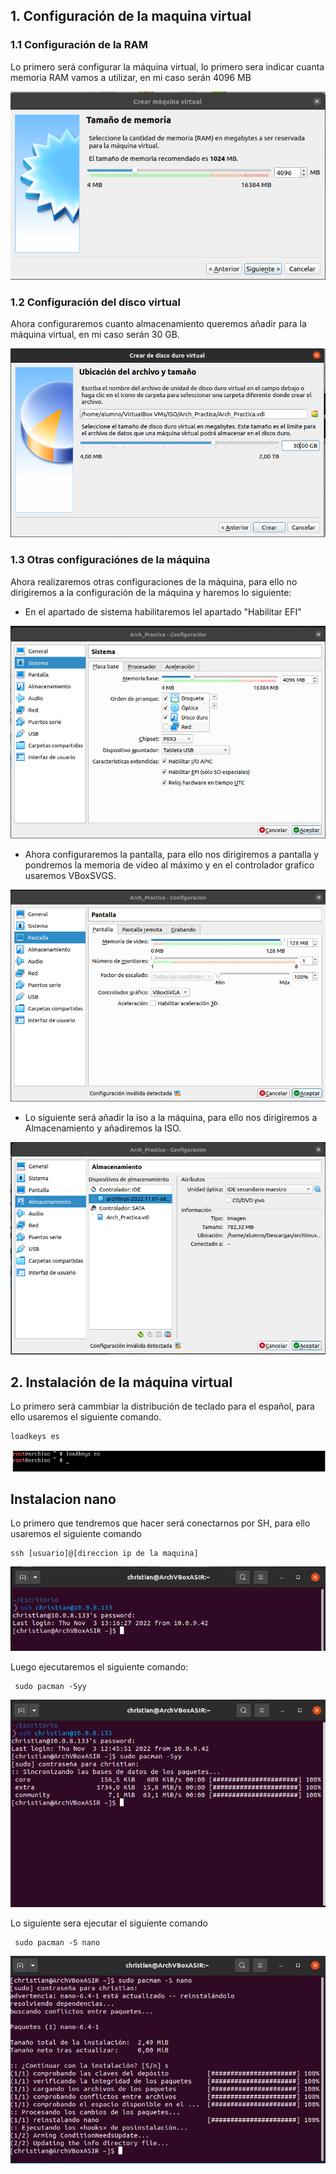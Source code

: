 ## 1. Configuración de la maquina virtual
### 1.1 Configuración de la RAM
Lo primero será configurar la máquina virtual, lo primero sera indicar cuanta memoria RAM vamos a utilizar, en mi caso serán 4096 MB

![Configuracion del uso de la RAM](./imagenes/ram.png)

### 1.2 Configuración del disco virtual 
Ahora configuraremos cuanto almacenamiento queremos añadir para la máquina virtual, en mi caso serán 30 GB.

![COnfiguración del disco virtual](./imagenes/disco.png)

### 1.3 Otras configuraciónes de la máquina
Ahora realizaremos otras configuraciones de la máquina, para ello no dirigiremos a la configuración de la máquina y haremos lo siguiente:

- En el apartado de sistema habilitaremos lel apartado "Habilitar EFI"

![Configuración EFI](./imagenes/efi.png)

- Ahora configuraremos la pantalla, para ello nos dirigiremos a pantalla y pondremos la memoria de video al máximo y en el controlador grafico usaremos VBoxSVGS.

![Configuración de la pantalla](./imagenes/pantalla.png)

- Lo siguiente será añadir la iso a la máquina, para ello nos dirigiremos a Almacenamiento y añadiremos la ISO.

![Añadimos la ISO a la máquina](./imagenes/iso.png)

## 2. Instalación de la máquina virtual
Lo primero será cammbiar la distribución de teclado para el español, para ello usaremos el siguiente comando.

~~~
loadkeys es
~~~

![Cambio de distribucio de teclado](./imagenes/loadkeys.png)






## Instalacion nano
Lo primero que tendremos que hacer será conectarnos por SH, para ello usaremos el siguiente comando

~~~
ssh [usuario]@[direccion ip de la maquina]
~~~
![Conexion ssh](./imagenes/ssh2.png)


Luego ejecutaremos el siguiente comando:
~~~
 sudo pacman -Syy
~~~

![Obtencion del paquete](./imagenes/nano1.png)

Lo siguiente sera ejecutar el siguiente comando

~~~
 sudo pacman -S nano
~~~
 ![Instalacion de nano](./imagenes/nano3.png)
